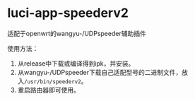 # luci-app-speederv2
适配于openwrt的wangyu-/UDPspeeder辅助插件

使用方法：
1. 从release中下载或编译得到ipk，并安装。
2. 从wangyu-/UDPspeeder下载自己适配型号的二进制文件，放入`/usr/bin/speederv2`。
3. 重启路由器即可使用。

